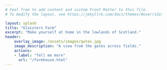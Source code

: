 ```yaml
---
# Feel free to add content and custom Front Matter to this file.
# To modify the layout, see https://jekyllrb.com/docs/themes/#overriding-theme-defaults

layout: splash
title: "Glaisters Farm"
excerpt: "Make yourself at home in the lowlands of Scotland."
header:
    overlay_image: /assets/images/gates.jpg
    image_description: "A view from the gates across fields."
    actions:
    - label: "Tell me more"
      url: "/farmhouse.html"
---
```

